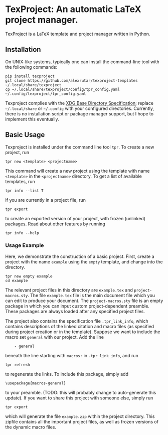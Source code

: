 # TexProject: An automatic LaTeX project manager.
TexProject is a LaTeX template and project manager written in Python.

## Installation
On UNIX-like systems, typically one can install the command-line tool with the following commands:
```
pip install texproject
git clone https://github.com/alexrutar/texproject-templates ~/.local/share/texproject
cp ~/.local/share/texproject/config/tpr_config.yaml ~/.config/texproject/tpr_config.yaml
```
Texproject complies with the [XDG Base Directory Specification](https://specifications.freedesktop.org/basedir-spec/basedir-spec-latest.html); replace `~/.local/share` or `~/.config` with your configured directories.
Currently, there is no installation script or package manager support, but I hope to implement this eventually.

## Basic Usage
Texproject is installed under the command line tool `tpr`.
To create a new project, run
```
tpr new <template> <projectname>
```
This command will create a new project using the template with name `<template>` in the `<projectname>` directory.
To get a list of available templates, run
```
tpr info --list T
```
If you are currently in a project file, run
```
tpr export
```
to create an exported version of your project, with frozen (unlinked) packages.
Read about other features by running
```
tpr info --help
```

### Usage Example
Here, we demonstrate the construction of a basic project.
First, create a project with the name `example` using the `empty` template, and change into the directory.
```
tpr new empty example
cd example
```
The relevant project files in this directory are `example.tex` and `project-macros.sty`.
The file `example.tex` file is the main document file which you can edit to produce your document.
The `project-macros.sty` file is an empty package in which you can input custom project-dependent preamble.
These packages are always loaded after any specified project files.

The project also contains the specification file `.tpr_link_info`, which contains descriptions of the linked citation and macro files (as specified during project creation or in the template).
Suppose we want to include the macro set `general` with our project.
Add the line
```
    - general
```
beneath the line starting with `macros:` in `.tpr_link_info`, and run
```
tpr refresh
```
to regenerate the links.
To include this package, simply add
```
\usepackage{macros-general}
```
to your preamble.
(TODO: this will probably change to auto-generate this update).
If you want to share this project with someone else, simply run
```
tpr export
```
which will generate the file `example.zip` within the project directory.
This zipfile contains all the important project files, as well as frozen versions of the dynamic macro files.

##
